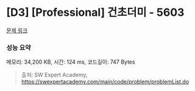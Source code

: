 # [D3] [Professional] 건초더미 - 5603 

[문제 링크](https://swexpertacademy.com/main/code/problem/problemDetail.do?contestProbId=AWXGEbd6cjMDFAUo) 

### 성능 요약

메모리: 34,200 KB, 시간: 124 ms, 코드길이: 747 Bytes



> 출처: SW Expert Academy, https://swexpertacademy.com/main/code/problem/problemList.do